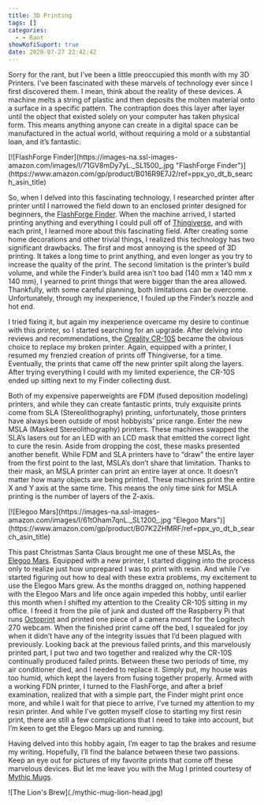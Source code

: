 ```yaml
---
title: 3D Printing
tags: []
categories:
  - - Rant
showKofiSuport: true
date: 2020-07-27 22:42:42
---
```


Sorry for the rant, but I’ve been a little preoccupied this month with my 3D Printers. I’ve been fascinated with these marvels of technology ever since I first discovered them. I mean, think about the reality of these devices. A machine melts a string of plastic and then deposits the molten material onto a surface in a specific pattern. The contraption does this layer after layer until the object that existed solely on your computer has taken physical form. This means anything anyone can create in a digital space can be manufactured in the actual world, without requiring a mold or a substantial loan, and it’s fantastic.<!-- more -->

<div class="center">[![FlashForge Finder](https://images-na.ssl-images-amazon.com/images/I/71GV8mDy7yL._SL1500_.jpg "FlashForge Finder")](https://www.amazon.com/gp/product/B016R9E7J2/ref=ppx_yo_dt_b_search_asin_title)</div>

So, when I delved into this fascinating technology, I researched printer after printer until I narrowed the field down to an enclosed printer designed for beginners, the [FlashForge Finder](https://www.amazon.com/gp/product/B016R9E7J2/ref=ppx_yo_dt_b_search_asin_title). When the machine arrived, I started printing anything and everything I could pull off of [Thingiverse](https://www.thingiverse.com/), and with each print, I learned more about this fascinating field. After creating some home decorations and other trivial things, I realized this technology has two significant drawbacks. The first and most annoying is the speed of 3D printing. It takes a long time to print anything, and even longer as you try to increase the quality of the print. The second limitation is the printer’s build volume, and while the Finder’s build area isn’t too bad (140 mm x 140 mm x 140 mm), I yearned to print things that were bigger than the area allowed. Thankfully, with some careful planning, both limitations can be overcome. Unfortunately, through my inexperience, I fouled up the Finder’s nozzle and hot end.

I tried fixing it, but again my inexperience overcame my desire to continue with this printer, so I started searching for an upgrade. After delving into reviews and recommendations, the [Creality CR-10S](https://www.amazon.com/gp/product/B076CFLNBQ/ref=ppx_yo_dt_b_search_asin_title) became the obvious choice to replace my broken printer. Again, equipped with a printer, I resumed my frenzied creation of prints off Thingiverse, for a time. Eventually, the prints that came off the new printer spilt along the layers. After trying everything I could with my limited experience, the CR-10S ended up sitting next to my Finder collecting dust.

Both of my expensive paperweights are FDM (fused deposition modeling) printers, and while they can create fantastic prints, truly exquisite prints come from SLA (Stereolithography) printing, unfortunately, those printers have always been outside of most hobbyists’ price range. Enter the new MSLA (Masked Stereolithography) printers. These machines swapped the SLA’s lasers out for an LED with an LCD mask that emitted the correct light to cure the resin. Aside from dropping the cost, these masks presented another benefit. While FDM and SLA printers have to “draw” the entire layer from the first point to the last, MSLA’s don’t share that limitation. Thanks to their mask, an MSLA printer can print an entire layer at once. It doesn’t matter how many objects are being printed. These machines print the entire X and Y axis at the same time. This means the only time sink for MSLA printing is the number of layers of the Z-axis.

<div class="center">[![Elegoo Mars](https://images-na.ssl-images-amazon.com/images/I/61tOham7qnL._SL1200_.jpg "Elegoo Mars")](https://www.amazon.com/gp/product/B07K2ZHMRF/ref=ppx_yo_dt_b_search_asin_title)</div>

This past Christmas Santa Claus brought me one of these MSLAs, the [Elegoo Mars](https://www.amazon.com/gp/product/B07K2ZHMRF/ref=ppx_yo_dt_b_search_asin_title). Equipped with a new printer, I started digging into the process only to realize just how unprepared I was to print with resin. And while I’ve started figuring out how to deal with these extra problems, my excitement to use the Elegoo Mars grew. As the months dragged on, nothing happened with the Elegoo Mars and life once again impeded this hobby, until earlier this month when I shifted my attention to the Creality CR-10S sitting in my office. I freed it from the pile of junk and dusted off the Raspberry Pi that runs [Octoprint](https://octoprint.org/) and printed one piece of a camera mount for the Logitech 270 webcam. When the finished print came off the bed, I squealed for joy when it didn’t have any of the integrity issues that I’d been plagued with previously. Looking back at the previous failed prints, and this marvelously printed part, I put two and two together and realized why the CR-10S continually produced failed prints. Between these two periods of time, my air conditioner died, and I needed to replace it. Simply put, my house was too humid, which kept the layers from fusing together properly. Armed with a working FDN printer, I turned to the FlashForge, and after a brief examination, realized that with a simple part, the Finder might print once more, and while I wait for that piece to arrive, I’ve turned my attention to my resin printer. And while I’ve gotten myself close to starting my first resin print, there are still a few complications that I need to take into account, but I’m keen to get the Elegoo Mars up and running.

Having delved into this hobby again, I’m eager to tap the brakes and resume my writing. Hopefully, I’ll find the balance between these two passions. Keep an eye out for pictures of my favorite prints that come off these marvelous devices. But let me leave you with the Mug I printed courtesy of [Mythic Mugs](https://arsmoriendi3d.com/shop/freeprints/the-lions-brew/).

<div class="center">![The Lion's Brew](./mythic-mug-lion-head.jpg)</div>